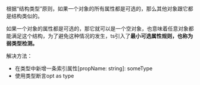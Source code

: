根据“结构类型”原则，如果一个对象的所有属性都是可选的，那么其他对象跟它都是结构类似的。

如果一个对象的属性都是可选的，那它就可以是一个空对象，也意味着任意对象都能满足这个结构，为了避免这种情况的发生，ts引入了**最小可选属性规则，也称为弱类型检测。**

解决方法：

*   在类型中新增一条索引属性\[propName: string]: someType
*   使用类型断言opt as type

